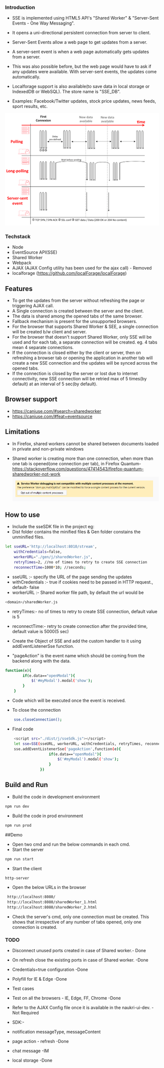 ### Introduction

- SSE is implemented using HTML5 API's "Shared Worker" & "Server-Sent Events - One Way Messaging".

- It opens a uni-directional persistent connection from server to client.

- Server-Sent Events allow a web page to get updates from a server.

- A server-sent event is when a web page automatically gets updates from a server.

- This was also possible before, but the web page would have to ask if any updates were available. With server-sent events, the updates come automatically.

- Localforage support is also available(to save data in local storage or IndexedDB or WebSQL). The store name is "SSE_DB".

- Examples: Facebook/Twitter updates, stock price updates, news feeds, sport results, etc.

![alt tag](./diag.png)

### Techstack

- Node
- EventSource API(SSE)
- Shared Worker
- Webpack
- AJAX (AJAX Config utility has been used for the ajax call) - Removed 
- localforage (https://github.com/localForage/localForage) 

## Features
- To get the updates from the server without refreshing the page or triggering AJAX call.
- A Single connection is created between the server and the client.
- The data is shared among the opened tabs of the same browser.
- Fallback mechanism is present for the unsupported browsers.
- For the browser that supports Shared Worker & SEE, a single connection will be created b/w client   and server.
- For the browser that doesn't support Shared Worker, only SSE will be used and for each tab, a           separate connection will be created. eg. 4 tabs mean 4 separate connections.
- If the connection is closed either by the client or server, then on refreshing a browser tab or        opening the application in another tab will create a new SSE connection and the updates will be        synced across the opened tabs.
- If the connection is closed by the server or lost due to internet connectivity, new SSE connection     will be retried max of 5 times(by default) at an interval of 5 sec(by default).    

## Browser support 
- https://caniuse.com/#search=sharedworker
- https://caniuse.com/#feat=eventsource

## Limitations
- In Firefox, shared workers cannot be shared between documents loaded in private and non-private windows


- Shared worker is creating more than one connection, when more than one tab is opened(one connection per   tab), in Firefox Quantum- https://stackoverflow.com/questions/47414543/firefox-quantum-sharedworker-not-work
![sharedWorker](./sw.png)


## How to use

- Include the sseSDK file in the project eg: <script src="./gen/j/sseSdk.js"></script>
- Dist folder contains the minified files & Gen folder constains the unminified files.
```sh
let sseURL='http://localhost:8010/stream',
    withCredentials=false,
    workerURL="./gen/j/sharedWorker.js",
    retryTimes=2, //no of times to retry to create SSE connection
    reconnectTime=1000*10; //seconds;
```                

-   sseURL :- specify the URL of the page sending the updates  
-   withCredentials :- true if cookies need to be passed in HTTP request., default- false
-   workerURL :- Shared worker file path, by default the url would be
```sh
<domain>/sharedWorker.js
```
-   retryTimes:- no of times to retry to create SSE connection, default value is 5
-   reconnectTime:- retry to create connection after the provided time, default value is 5000(5 sec)

- Create the Object of SSE and add the custom handler to it using addEventListenerSse function. 
- "pageAction" is the event name which should be coming from the backend along with the data.
```sh
function(e){
        if(e.data=="openModal"){
            $('#myModal').modal('show');
        }
    }
```
-    Code which will be executed once the event is received.

- To close the connection
```sh
    sse.closeConnection();
```
-   Final code
```sh
    <script src="./dist/j/sseSdk.js"></script>
    let sse=SSE(sseURL, workerURL, withCredentials, retryTimes, reconnectTime);
    sse.addEventListenerSse('pageAction',function(e){
                    if(e.data=="openModal"){
                        $('#myModal').modal('show');
                    }
                })
```

## Build and Run
- Build the code in development environment
```sh
npm run dev 
```

- Build the code in prod environment
```sh
npm run prod
```

##Demo
- Open two cmd and run the below commands in each cmd.
- Start the server
```sh
npm run start 
```

- Start the client
```sh
http-server
```
- Open the below URLs in the browser
```sh
 http://localhost:8080/
 http://localhost:8080/sharedWorker_1.html
 http://localhost:8080/sharedWorker_2.html
```
- Check the server's cmd, only one connection must be created. This shows that irrespective of any       number of tabs opened, only one connection is created.                    

### TODO
- Disconnect unused ports created in case of Shared worker.- Done
- On refresh close the existing ports in case of Shared worker. -Done
- Credentials=true configuration -Done 
- Polyfill for IE & Edge -Done
- Test cases 
- Test on all the browsers - IE, Edge, FF, Chrome -Done
- Refer to the AJAX Config file once it is available in the naukri-ui-dev. -Not Required

- SDK:-
- notification messageType, messageContent
- page action - refresh  -Done
- chat message -IM
- local storage -Done
